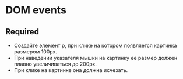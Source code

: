 # DOM events

## **Required**
* Создайте элемент p, при клике на котором появляется картинка размером 100px.
* При наведении указателя мышки на картинку ее размер должен плавно увеличиваться до 200px.
* При клике на картинке она должна исчезать.
